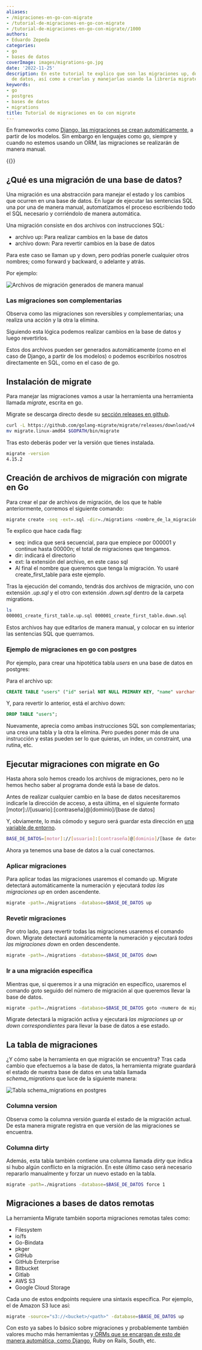 ```yaml
---
aliases:
- /migraciones-en-go-con-migrate
- /tutorial-de-migraciones-en-go-con-migrate
- /tutorial-de-migraciones-en-go-con-migrate//1000
authors:
- Eduardo Zepeda
categories:
- go
- bases de datos
coverImage: images/migrations-go.jpg
date: '2022-11-25'
description: En este tutorial te explico que son las migraciones up, down de una base
  de datos, así como a crearlas y manejarlas usando la librería migrate de go.
keywords:
- go
- postgres
- bases de datos
- migrations
title: Tutorial de migraciones en Go con migrate
---
```


En frameworks como [Django, las migraciones se crean automáticamente](/es/por-que-deberias-usar-django-framework/#su-orm-es-sencillo-y-maravilloso), a partir de los modelos. Sin embargo en lenguajes como go, siempre y cuando no estemos usando un ORM, las migraciones se realizarán de manera manual.

{{<box link="/es/pages/go-programming-language-tutorial/" image="https://res.cloudinary.com/dwrscezd2/image/upload/v1717959563/Go_gopher_favicon_uzxa20.svg" type="info" message="¡Hola! ¿Ya sabes que tengo un tutorial completo del lenguaje de programación Go completamente gratis?, puedes encontrarlo directamente en la barra del menú superior o haciendo clic en este panel">}}

## ¿Qué es una migración de una base de datos?

Una migración es una abstracción para manejar el estado y los cambios que ocurren en una base de datos. En lugar de ejecutar las sentencias SQL una por una de manera manual, automatizamos el proceso escribiendo todo el SQL necesario y corriéndolo de manera automática.

Una migración consiste en dos archivos con instrucciones SQL:

- archivo up: Para realizar cambios en la base de datos
- archivo down: Para revertir cambios en la base de datos

Para este caso se llaman up y down, pero podrías ponerle cualquier otros nombres; como forward y backward, o adelante y atrás.

Por ejemplo:

![Archivos de migración generados de manera manual](images/migrations.jpg "Archivos de migración generados de manera manual")

### Las migraciones son complementarias

Observa como las migraciones son reversibles y complementarias; una realiza una acción y la otra la elimina. 

Siguiendo esta lógica podemos realizar cambios en la base de datos y luego revertirlos.

Estos dos archivos pueden ser generados automáticamente (como en el caso de Django, a partir de los modelos) o podemos escribirlos nosotros directamente en SQL, como en el caso de go.

## Instalación de migrate

Para manejar las migraciones vamos a usar la herramienta una herramienta llamada *migrate*, escrita en go. 

Migrate se descarga directo desde su [sección releases en github](https://github.com/golang-migrate/migrate/releases).

```bash
curl -L https://github.com/golang-migrate/migrate/releases/download/v4.15.2/migrate.linux-amd64.tar.gz | tar xvz
mv migrate.linux-amd64 $GOPATH/bin/migrate
```

Tras esto deberás poder ver la versión que tienes instalada.

```bash
migrate -version
4.15.2
```

## Creación de archivos de migración con migrate en Go

Para crear el par de archivos de migración, de los que te hable anteriormente, corremos el siguiente comando:

```bash
migrate create -seq -ext=.sql -dir=./migrations <nombre_de_la_migración>
```

Te explico que hace cada flag:

* seq: indica que será secuencial, para que empiece por 000001 y continue hasta 00000n; el total de migraciones que tengamos.
* dir: indicará el directorio
* ext: la extensión del archivo, en este caso sql
* Al final el nombre que queremos que tenga la migración. Yo usaré create_first_table para este ejemplo.

Tras la ejecución del comando, tendrás dos archivos de migración, uno con extensión *.up.sql* y el otro con extensión *.down.sql* dentro de la carpeta migrations.

```bash
ls
000001_create_first_table.up.sql 000001_create_first_table.down.sql
```

Estos archivos hay que editarlos de manera manual, y colocar en su interior las sentencias SQL que querramos. 

### Ejemplo de migraciones en go con postgres

Por ejemplo, para crear una hipotética tabla *users* en una base de datos en postgres:

Para el archivo up:

```sql
CREATE TABLE "users" ("id" serial NOT NULL PRIMARY KEY, "name" varchar(50) NOT NULL);
```

Y, para revertir lo anterior, está el archivo down:

```sql
DROP TABLE "users";
```

Nuevamente, aprecia como ambas instrucciones SQL son complementarias; una crea una tabla y la otra la elimina. Pero puedes poner más de una instrucción y estas pueden ser lo que quieras, un index, un constraint, una rutina, etc.

## Ejecutar migraciones con migrate en Go

Hasta ahora solo hemos creado los archivos de migraciones, pero no le hemos hecho saber al programa donde está la base de datos.

Antes de realizar cualquier cambio en la base de datos necesitaremos indicarle la dirección de acceso, a esta última, en el siguiente formato [motor]://[usuario]:[contraseña]@[dominio]/[base de datos]

Y, obviamente, lo más cómodo y seguro será guardar esta dirección en [una variable de entorno](/es/comandos-basicos-de-linux-printenv-export-lsof-top-ps-kill-curl-systemctl-chown-chroot/).

```bash
BASE_DE_DATOS=[motor]://[usuario]:[contraseña]@[dominio]/[base de datos]
```

Ahora ya tenemos una base de datos a la cual conectarnos.

### Aplicar migraciones

Para aplicar todas las migraciones usaremos el comando up. Migrate detectará automáticamente la numeración y ejecutará *todas las migraciones up* en orden ascendente.

```bash
migrate -path=./migrations -database=$BASE_DE_DATOS up
```

### Revetir migraciones

Por otro lado, para revertir todas las migraciones usaremos el comando down. Migrate detectará automáticamente la numeración y ejecutará *todas las migraciones down* en orden descendente.

```bash
migrate -path=./migrations -database=$BASE_DE_DATOS down
```

### Ir a una migración específica

Mientras que, si queremos ir a una migración en específico, usaremos el comando goto seguido del número de migración al que queremos llevar la base de datos.

```bash
migrate -path=./migrations -database=$BASE_DE_DATOS goto <numero de migración>
```

Migrate detectará la migración activa y ejecutará *las migraciones up or down correspondientes* para llevar la base de datos a ese estado.

## La tabla de migraciones

¿Y cómo sabe la herramienta en que migración se encuentra? Tras cada cambio que efectuemos a la base de datos, la herramienta migrate guardará el estado de nuestra base de datos en una tabla llamada *schema_migrations* que luce de la siguiente manera:

![Tabla schema_migrations en postgres](images/schema_migrations.png "Tabla de migraciones donde el estado actual es 1, seleccionado en azul")

### Columna version

Observa como la columna versión guarda el estado de la migración actual. De esta manera migrate registra en que versión de las migraciones se encuentra.

### Columna dirty

Además, esta tabla también contiene una columna llamada *dirty* que índica si hubo algún conflicto en la migración. En este último caso será necesario repararlo manualmente y forzar un nuevo estado en la tabla.

```bash
migrate -path=./migrations -database=$BASE_DE_DATOS force 1
```

## Migraciones a bases de datos remotas

La herramienta Migrate también soporta migraciones remotas tales como:

* Filesystem
* io/fs
* Go-Bindata
* pkger
* GitHub
* GitHub Enterprise
* Bitbucket
* Gitlab
* AWS S3
* Google Cloud Storage

Cada uno de estos endpoints requiere una sintaxis específica. Por ejemplo, el de Amazon S3 luce así:

```bash
migrate -source="s3://<bucket>/<path>" -database=$BASE_DE_DATOS up
```

Con esto ya sabes lo básico sobre migraciones y probablemente también valores mucho más herramientas y[ ORMs que se encargan de esto de manera automática, como Django](/es/por-que-deberias-usar-django-framework/), Ruby on Rails, South, etc.